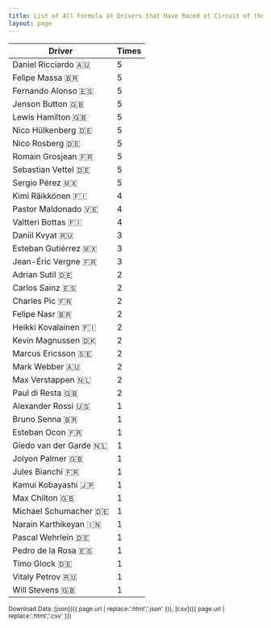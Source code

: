 ```yaml
---
title: List of All Formula 1® Drivers that Have Raced at Circuit of the Americas
layout: page
---
```


| Driver | Times |
|--|--|
| Daniel Ricciardo 🇦🇺 | 5 |
| Felipe Massa 🇧🇷 | 5 |
| Fernando Alonso 🇪🇸 | 5 |
| Jenson Button 🇬🇧 | 5 |
| Lewis Hamilton 🇬🇧 | 5 |
| Nico Hülkenberg 🇩🇪 | 5 |
| Nico Rosberg 🇩🇪 | 5 |
| Romain Grosjean 🇫🇷 | 5 |
| Sebastian Vettel 🇩🇪 | 5 |
| Sergio Pérez 🇲🇽 | 5 |
| Kimi Räikkönen 🇫🇮 | 4 |
| Pastor Maldonado 🇻🇪 | 4 |
| Valtteri Bottas 🇫🇮 | 4 |
| Daniil Kvyat 🇷🇺 | 3 |
| Esteban Gutiérrez 🇲🇽 | 3 |
| Jean-Éric Vergne 🇫🇷 | 3 |
| Adrian Sutil 🇩🇪 | 2 |
| Carlos Sainz 🇪🇸 | 2 |
| Charles Pic 🇫🇷 | 2 |
| Felipe Nasr 🇧🇷 | 2 |
| Heikki Kovalainen 🇫🇮 | 2 |
| Kevin Magnussen 🇩🇰 | 2 |
| Marcus Ericsson 🇸🇪 | 2 |
| Mark Webber 🇦🇺 | 2 |
| Max Verstappen 🇳🇱 | 2 |
| Paul di Resta 🇬🇧 | 2 |
| Alexander Rossi 🇺🇸 | 1 |
| Bruno Senna 🇧🇷 | 1 |
| Esteban Ocon 🇫🇷 | 1 |
| Giedo van der Garde 🇳🇱 | 1 |
| Jolyon Palmer 🇬🇧 | 1 |
| Jules Bianchi 🇫🇷 | 1 |
| Kamui Kobayashi 🇯🇵 | 1 |
| Max Chilton 🇬🇧 | 1 |
| Michael Schumacher 🇩🇪 | 1 |
| Narain Karthikeyan 🇮🇳 | 1 |
| Pascal Wehrlein 🇩🇪 | 1 |
| Pedro de la Rosa 🇪🇸 | 1 |
| Timo Glock 🇩🇪 | 1 |
| Vitaly Petrov 🇷🇺 | 1 |
| Will Stevens 🇬🇧 | 1 |

<small>Download Data: [json]({{ page.url | replace:'.html','.json' }}), [csv]({{ page.url | replace:'.html','.csv' }})</small>
